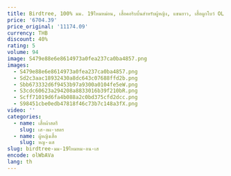 ```yaml
---
title: Birdtree, 100% มม. 19ไหมหม่อน, เสื้อคอริบบิ้นสำหรับผู้หญิง, แขนยาว, เสื้อผูกโบว์ OL แฟชั่น, เสื้อ T49810QM ฤดูใบไม้ร่วงฤดูหนาว2024
price: '6704.39'
price_original: '11174.09'
currency: THB
discount: 40%
rating: 5
volume: 94
image: S479e88e6e8614973a0fea237ca0ba4857.png
images:
  - S479e88e6e8614973a0fea237ca0ba4857.png
  - Sd2c3aac18932430a8dc643c07688ffd2b.png
  - Sbb673332d6f9453b97a9300a0104fe5eW.png
  - S3cdc60623a294208a8833016b39f210bR.png
  - Scff71019d6fa4b088a2c0bd375cfd2dcc.png
  - S98451cbe0edb47818f46c73b7c148a3fX.png
video: ''
categories:
  - name: เสื้อผ้าสตรี
    slug: เส-อผ-าสตร
  - name: ผู้หญิงเสื้อ
    slug: หญ-งเส
slug: birdtree-มม-19ไหมหม-อน-เส
encode: olWbAVa
lang: th
---
```

  